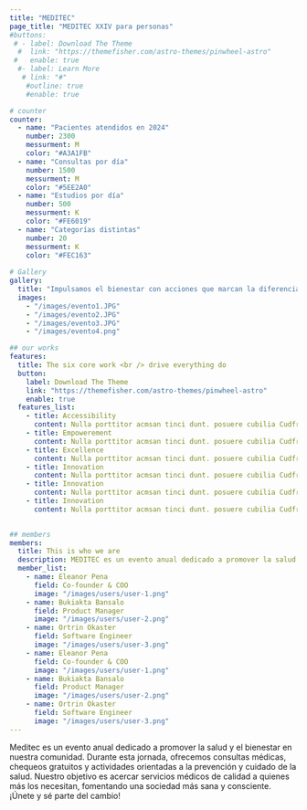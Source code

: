 ```yaml
---
title: "MEDITEC"
page_title: "MEDITEC XXIV para personas" 
#buttons:
 # - label: Download The Theme
  #  link: "https://themefisher.com/astro-themes/pinwheel-astro"
 #   enable: true
  #- label: Learn More
   # link: "#"
    #outline: true
    #enable: true

# counter
counter:
  - name: "Pacientes atendidos en 2024"
    number: 2300
    messurment: M
    color: "#A3A1FB"
  - name: "Consultas por día"
    number: 1500
    messurment: M
    color: "#5EE2A0"
  - name: "Estudios por día"
    number: 500
    messurment: K
    color: "#FE6019"
  - name: "Categorías distintas"
    number: 20
    messurment: K
    color: "#FEC163"
    
# Gallery
gallery:
  title: "Impulsamos el bienestar con acciones que marcan la diferencia."
  images:
    - "/images/evento1.JPG"
    - "/images/evento2.JPG"
    - "/images/evento3.JPG"
    - "/images/evento4.png"

## our works
features:
  title: The six core work <br /> drive everything do
  button:
    label: Download The Theme
    link: "https://themefisher.com/astro-themes/pinwheel-astro"
    enable: true
  features_list:
    - title: Accessibility
      content: Nulla porttitor acmsan tinci dunt. posuere cubilia Cudfrae Donec velit neque, autor sit amet aliuam vel
    - title: Empowerement
      content: Nulla porttitor acmsan tinci dunt. posuere cubilia Cudfrae Donec velit neque, autor sit amet aliuam vel
    - title: Excellence
      content: Nulla porttitor acmsan tinci dunt. posuere cubilia Cudfrae Donec velit neque, autor sit amet aliuam vel
    - title: Innovation
      content: Nulla porttitor acmsan tinci dunt. posuere cubilia Cudfrae Donec velit neque, autor sit amet aliuam vel
    - title: Innovation
      content: Nulla porttitor acmsan tinci dunt. posuere cubilia Cudfrae Donec velit neque, autor sit amet aliuam vel
    - title: Innovation
      content: Nulla porttitor acmsan tinci dunt. posuere cubilia Cudfrae Donec velit neque, autor sit amet aliuam vel
    

## members
members:
  title: This is who we are
  description: MEDITEC es un evento anual dedicado a promover la salud y el bienestar en nuestra comunidad. Durante esta jornada, ofrecemos consultas médicas, chequeos gratuitos y actividades orientadas a la prevención y cuidado de la salud. Nuestro objetivo es acercar servicios médicos de calidad a quienes más los necesitan, fomentando una sociedad más sana y consciente.
  member_list:
    - name: Eleanor Pena
      field: Co-founder & COO
      image: "/images/users/user-1.png"
    - name: Bukiakta Bansalo
      field: Product Manager
      image: "/images/users/user-2.png"
    - name: Ortrin Okaster
      field: Software Engineer
      image: "/images/users/user-3.png"
    - name: Eleanor Pena
      field: Co-founder & COO
      image: "/images/users/user-1.png"
    - name: Bukiakta Bansalo
      field: Product Manager
      image: "/images/users/user-2.png"
    - name: Ortrin Okaster
      field: Software Engineer
      image: "/images/users/user-3.png"
---
```

Meditec es un evento anual dedicado a promover la salud y el bienestar en nuestra comunidad. Durante esta jornada, ofrecemos consultas médicas, chequeos gratuitos y actividades orientadas a la prevención y cuidado de la salud. Nuestro objetivo es acercar servicios médicos de calidad a quienes más los necesitan, fomentando una sociedad más sana y consciente. ¡Únete y sé parte del cambio!
